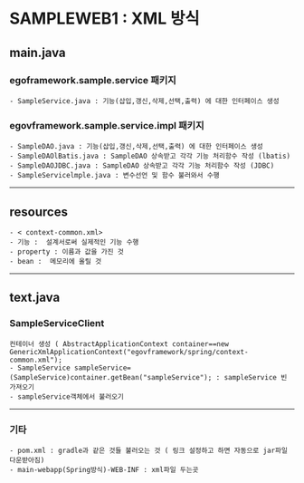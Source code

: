 # SAMPLEWEB1 : XML 방식

## main.java

###  egoframework.sample.service 패키지 
    - SampleService.java : 기능(삽입,갱신,삭제,선택,출력) 에 대한 인터페이스 생성

###  egovframework.sample.service.impl 패키지 
    - SampleDAO.java : 기능(삽입,갱신,삭제,선택,출력) 에 대한 인터페이스 생성
    - SampleDAOlBatis.java : SampleDAO 상속받고 각각 기능 처리함수 작성 (lbatis)
    - SampleDAOJDBC.java : SampleDAO 상속받고 각각 기능 처리함수 작성 (JDBC)
    - SampleServicelmple.java : 변수선언 및 함수 불러와서 수행
---
## resources
    - < context-common.xml>
    - 기능 :  설계서로써 실제적인 기능 수행
    - property : 이름과 값을 가진 것
    - bean :  메모리에 올릴 것
---
## text.java
### SampleServiceClient
    컨테이너 생성 ( AbstractApplicationContext container==new GenericXmlApplicationContext("egovframework/spring/context-common.xml");
    - SampleService sampleService=(SampleService)container.getBean("sampleService"); : sampleService 빈 가져오기
    - sampleService객체에서 불러오기
---
### 기타
    - pom.xml : gradle과 같은 것들 불러오는 것 ( 링크 설정하고 하면 자동으로 jar파일 다운받아짐)
    - main-webapp(Spring방식)-WEB-INF : xml파일 두는곳